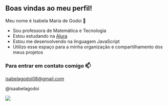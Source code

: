 ## Boas vindas ao meu perfil!

Meu nome é Isabela Maria de Godoi 🩷

- Sou professora de Matemática e Tecnologia
- Estou estudando na [Alura](https://www.alura.com.br)
- Estou me desenvolvendo na linguagem JavaScript
- Utilizo esse espaço para a minha organização e compartilhamento dos meus projetos

### Para entrar em contato comigo 📫

isabelagodoi08@gmail.com

@isaabelagodoi



![](https://media.tenor.com/L06vybJFesoAAAAM/barbie-movie-waving.gif)

